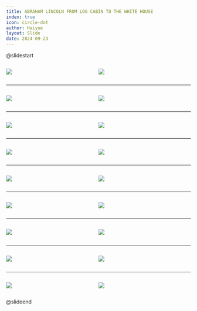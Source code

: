 ```yaml
---
title: ABRAHAM LINCOLN FROM LOG CABIN TO THE WHITE HOUSE
index: true
icon: circle-dot
author: Haiyue
layout: Slide
date: 2024-09-23
---
```

 
@slidestart

<div style="display:flex">
<div style="flex:1">

![](/reading/english/Level-Z/ABRAHAM%20LINCOLN%20FROM%20LOG%20CABIN%20TO%20THE%20WHITE%20HOUSE/001.webp)
</div>
<div style="flex:1">

![](/reading/english/Level-Z/ABRAHAM%20LINCOLN%20FROM%20LOG%20CABIN%20TO%20THE%20WHITE%20HOUSE/002.webp)
</div>
</div>

---

<div style="display:flex">
<div style="flex:1">

![](/reading/english/Level-Z/ABRAHAM%20LINCOLN%20FROM%20LOG%20CABIN%20TO%20THE%20WHITE%20HOUSE/003.webp)
</div>
<div style="flex:1">

![](/reading/english/Level-Z/ABRAHAM%20LINCOLN%20FROM%20LOG%20CABIN%20TO%20THE%20WHITE%20HOUSE/004.webp)
</div>
</div>

---

<div style="display:flex">
<div style="flex:1">

![](/reading/english/Level-Z/ABRAHAM%20LINCOLN%20FROM%20LOG%20CABIN%20TO%20THE%20WHITE%20HOUSE/005.webp)
</div>
<div style="flex:1">

![](/reading/english/Level-Z/ABRAHAM%20LINCOLN%20FROM%20LOG%20CABIN%20TO%20THE%20WHITE%20HOUSE/006.webp)
</div>
</div>

---

<div style="display:flex">
<div style="flex:1">

![](/reading/english/Level-Z/ABRAHAM%20LINCOLN%20FROM%20LOG%20CABIN%20TO%20THE%20WHITE%20HOUSE/007.webp)
</div>
<div style="flex:1">

![](/reading/english/Level-Z/ABRAHAM%20LINCOLN%20FROM%20LOG%20CABIN%20TO%20THE%20WHITE%20HOUSE/008.webp)
</div>
</div>

---

<div style="display:flex">
<div style="flex:1">

![](/reading/english/Level-Z/ABRAHAM%20LINCOLN%20FROM%20LOG%20CABIN%20TO%20THE%20WHITE%20HOUSE/009.webp)
</div>
<div style="flex:1">

![](/reading/english/Level-Z/ABRAHAM%20LINCOLN%20FROM%20LOG%20CABIN%20TO%20THE%20WHITE%20HOUSE/010.webp)
</div>
</div>

---

<div style="display:flex">
<div style="flex:1">

![](/reading/english/Level-Z/ABRAHAM%20LINCOLN%20FROM%20LOG%20CABIN%20TO%20THE%20WHITE%20HOUSE/011.webp)
</div>
<div style="flex:1">

![](/reading/english/Level-Z/ABRAHAM%20LINCOLN%20FROM%20LOG%20CABIN%20TO%20THE%20WHITE%20HOUSE/012.webp)
</div>
</div>

---

<div style="display:flex">
<div style="flex:1">

![](/reading/english/Level-Z/ABRAHAM%20LINCOLN%20FROM%20LOG%20CABIN%20TO%20THE%20WHITE%20HOUSE/013.webp)
</div>
<div style="flex:1">

![](/reading/english/Level-Z/ABRAHAM%20LINCOLN%20FROM%20LOG%20CABIN%20TO%20THE%20WHITE%20HOUSE/014.webp)
</div>
</div>

---

<div style="display:flex">
<div style="flex:1">

![](/reading/english/Level-Z/ABRAHAM%20LINCOLN%20FROM%20LOG%20CABIN%20TO%20THE%20WHITE%20HOUSE/015.webp)
</div>
<div style="flex:1">

![](/reading/english/Level-Z/ABRAHAM%20LINCOLN%20FROM%20LOG%20CABIN%20TO%20THE%20WHITE%20HOUSE/016.webp)
</div>
</div>

---

<div style="display:flex">
<div style="flex:1">

![](/reading/english/Level-Z/ABRAHAM%20LINCOLN%20FROM%20LOG%20CABIN%20TO%20THE%20WHITE%20HOUSE/017.webp)
</div>
<div style="flex:1">

![](/reading/english/Level-Z/ABRAHAM%20LINCOLN%20FROM%20LOG%20CABIN%20TO%20THE%20WHITE%20HOUSE/018.webp)
</div>
</div>

@slideend